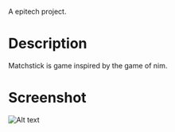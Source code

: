 A epitech project.

# Description
Matchstick is game inspired by the game of nim.

# Screenshot
![Alt text](https://prnt.sc/12u5irp "Screenshot")